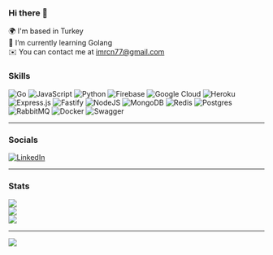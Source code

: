 ### Hi there 👋

🌍 I'm based in Turkey<br>
🌱 I’m currently learning Golang<br>
✉️ You can contact me at imrcn77@gmail.com<br>

### Skills
![Go](https://img.shields.io/badge/go-%2300ADD8.svg?style=for-the-badge&logo=go&logoColor=white)
![JavaScript](https://img.shields.io/badge/javascript-%23323330.svg?style=for-the-badge&logo=javascript&logoColor=%23F7DF1E)
![Python](https://img.shields.io/badge/python-3670A0?style=for-the-badge&logo=python&logoColor=ffdd54)
![Firebase](https://img.shields.io/badge/firebase-%23039BE5.svg?style=for-the-badge&logo=firebase)
![Google Cloud](https://img.shields.io/badge/Google%20Cloud-%234285F4.svg?style=for-the-badge&logo=google-cloud&logoColor=white)
![Heroku](https://img.shields.io/badge/heroku-%23430098.svg?style=for-the-badge&logo=heroku&logoColor=white)
![Express.js](https://img.shields.io/badge/express.js-%23404d59.svg?style=for-the-badge&logo=express&logoColor=%2361DAFB)
![Fastify](https://img.shields.io/badge/fastify-%23000000.svg?style=for-the-badge&logo=fastify&logoColor=white)
![NodeJS](https://img.shields.io/badge/node.js-6DA55F?style=for-the-badge&logo=node.js&logoColor=white)
![MongoDB](https://img.shields.io/badge/MongoDB-%234ea94b.svg?style=for-the-badge&logo=mongodb&logoColor=white)
![Redis](https://img.shields.io/badge/redis-%23DD0031.svg?style=for-the-badge&logo=redis&logoColor=white)
![Postgres](https://img.shields.io/badge/postgres-%23316192.svg?style=for-the-badge&logo=postgresql&logoColor=white)
![RabbitMQ](https://img.shields.io/static/v1?style=for-the-badge&message=RabbitMQ&color=FF6600&logo=RabbitMQ&logoColor=FFFFFF&label=)
![Docker](https://img.shields.io/badge/docker-%230db7ed.svg?style=for-the-badge&logo=docker&logoColor=white)
![Swagger](https://img.shields.io/badge/-Swagger-%23Clojure?style=for-the-badge&logo=swagger&logoColor=white)

---
### Socials
[![LinkedIn](https://img.shields.io/badge/LinkedIn-%230077B5.svg?logo=linkedin&logoColor=white)](https://linkedin.com/in/mrcn)

---
### Stats
![](https://github-readme-stats.vercel.app/api?username=mercan&theme=dark&hide_border=true&include_all_commits=true&count_private=true)<br/>
![](https://github-readme-streak-stats.herokuapp.com/?user=mercan&theme=dark&hide_border=true)<br/>
![](https://github-readme-stats.vercel.app/api/top-langs/?username=mercan&theme=dark&hide_border=true&include_all_commits=true&count_private=true&layout=compact)

---
[![](https://visitcount.itsvg.in/api?id=mercan&label=Profile%20Views&color=12&icon=2&pretty=false)](https://visitcount.itsvg.in)
